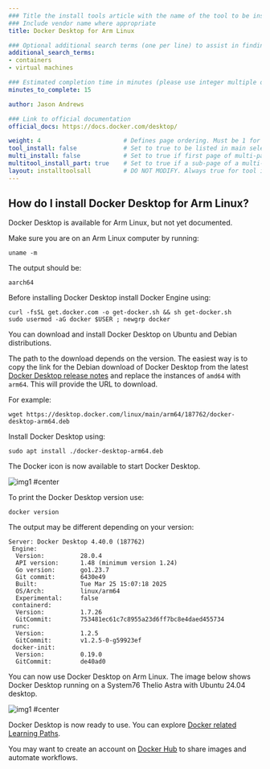```yaml
---
### Title the install tools article with the name of the tool to be installed
### Include vendor name where appropriate
title: Docker Desktop for Arm Linux

### Optional additional search terms (one per line) to assist in finding the article
additional_search_terms:
- containers
- virtual machines

### Estimated completion time in minutes (please use integer multiple of 5)
minutes_to_complete: 15

author: Jason Andrews

### Link to official documentation
official_docs: https://docs.docker.com/desktop/

weight: 4                       # Defines page ordering. Must be 1 for first (or only) page.
tool_install: false             # Set to true to be listed in main selection page, else false
multi_install: false            # Set to true if first page of multi-page article, else false
multitool_install_part: true    # Set to true if a sub-page of a multi-page article, else false
layout: installtoolsall         # DO NOT MODIFY. Always true for tool install articles
---
```


## How do I install Docker Desktop for Arm Linux?

Docker Desktop is available for Arm Linux, but not yet documented.

Make sure you are on an Arm Linux computer by running:

```console
uname -m
```

The output should be:

```output
aarch64
```

Before installing Docker Desktop install Docker Engine using:

```console
curl -fsSL get.docker.com -o get-docker.sh && sh get-docker.sh
sudo usermod -aG docker $USER ; newgrp docker
```

You can download and install Docker Desktop on Ubuntu and Debian distributions. 

The path to the download depends on the version. The easiest way is to copy the link for the Debian download of Docker Desktop from the latest [Docker Desktop release notes](https://docs.docker.com/desktop/release-notes/) and replace the instances of `amd64` with `arm64`. This will provide the URL to download.

For example:

```console
wget https://desktop.docker.com/linux/main/arm64/187762/docker-desktop-arm64.deb
```

Install Docker Desktop using:

```console
sudo apt install ./docker-desktop-arm64.deb
```

The Docker icon is now available to start Docker Desktop.

![img1 #center](/install-guides/_images/docker-icon.png)

To print the Docker Desktop version use:

```console
docker version
```

The output may be different depending on your version:

```output
Server: Docker Desktop 4.40.0 (187762)
 Engine:
  Version:          28.0.4
  API version:      1.48 (minimum version 1.24)
  Go version:       go1.23.7
  Git commit:       6430e49
  Built:            Tue Mar 25 15:07:18 2025
  OS/Arch:          linux/arm64
  Experimental:     false
 containerd:
  Version:          1.7.26
  GitCommit:        753481ec61c7c8955a23d6ff7bc8e4daed455734
 runc:
  Version:          1.2.5
  GitCommit:        v1.2.5-0-g59923ef
 docker-init:
  Version:          0.19.0
  GitCommit:        de40ad0
```

You can now use Docker Desktop on Arm Linux. The image below shows Docker Desktop running on a System76 Thelio Astra with Ubuntu 24.04 desktop.

![img1 #center](/install-guides/_images/docker-desktop.png)

Docker Desktop is now ready to use. You can explore [Docker related Learning Paths](/tag/docker/).

You may want to create an account on [Docker Hub](https://hub.docker.com) to share images and automate workflows.
